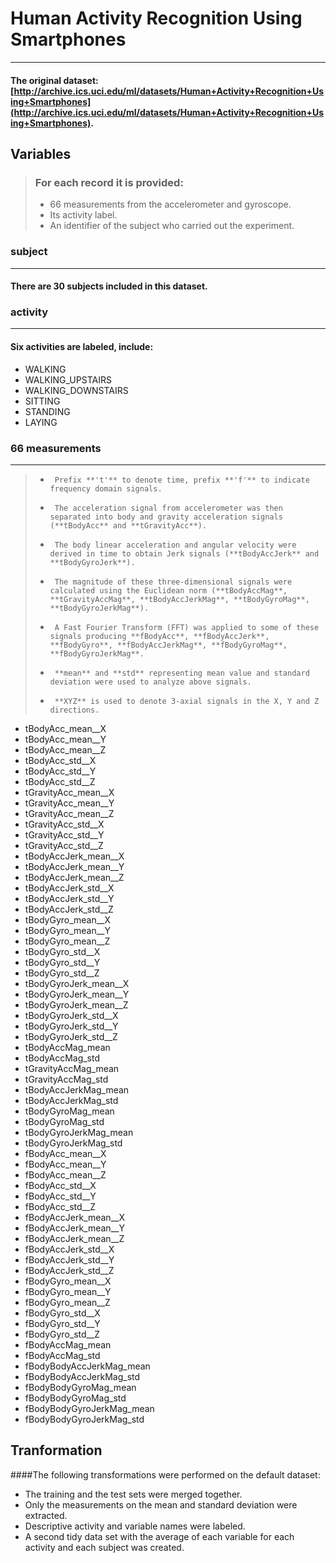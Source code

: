# Human Activity Recognition Using Smartphones
***

#### The original dataset: [http://archive.ics.uci.edu/ml/datasets/Human+Activity+Recognition+Using+Smartphones](http://archive.ics.uci.edu/ml/datasets/Human+Activity+Recognition+Using+Smartphones).


## Variables

>### For each record it is provided:
>- 66 measurements from the accelerometer and gyroscope.
>- Its activity label. 
>- An identifier of the subject who carried out the experiment.

### subject
***
#### There are 30 subjects included in this dataset.

### activity
***
#### Six activities are labeled, include:
- WALKING
- WALKING_UPSTAIRS
- WALKING_DOWNSTAIRS
- SITTING
- STANDING
- LAYING
	
### 66 measurements
***

>-      Prefix **'t'** to denote time, prefix **'f'** to indicate frequency domain signals.
>-      The acceleration signal from accelerometer was then separated into body and gravity acceleration signals (**tBodyAcc** and **tGravityAcc**).
>-      The body linear acceleration and angular velocity were derived in time to obtain Jerk signals (**tBodyAccJerk** and **tBodyGyroJerk**).
>-      The magnitude of these three-dimensional signals were calculated using the Euclidean norm (**tBodyAccMag**, **tGravityAccMag**, **tBodyAccJerkMag**, **tBodyGyroMag**, **tBodyGyroJerkMag**). 
>-      A Fast Fourier Transform (FFT) was applied to some of these signals producing **fBodyAcc**, **fBodyAccJerk**, **fBodyGyro**, **fBodyAccJerkMag**, **fBodyGyroMag**, **fBodyGyroJerkMag**. 
>-      **mean** and **std** representing mean value and standard deviation were used to analyze above signals.
>-      **XYZ** is used to denote 3-axial signals in the X, Y and Z directions.

- tBodyAcc_mean__X
- tBodyAcc_mean__Y
- tBodyAcc_mean__Z
- tBodyAcc_std__X
- tBodyAcc_std__Y
- tBodyAcc_std__Z
- tGravityAcc_mean__X
- tGravityAcc_mean__Y
- tGravityAcc_mean__Z
- tGravityAcc_std__X
- tGravityAcc_std__Y
- tGravityAcc_std__Z
- tBodyAccJerk_mean__X
- tBodyAccJerk_mean__Y
- tBodyAccJerk_mean__Z
- tBodyAccJerk_std__X
- tBodyAccJerk_std__Y
- tBodyAccJerk_std__Z
- tBodyGyro_mean__X
- tBodyGyro_mean__Y
- tBodyGyro_mean__Z
- tBodyGyro_std__X
- tBodyGyro_std__Y
- tBodyGyro_std__Z
- tBodyGyroJerk_mean__X
- tBodyGyroJerk_mean__Y
- tBodyGyroJerk_mean__Z
- tBodyGyroJerk_std__X
- tBodyGyroJerk_std__Y
- tBodyGyroJerk_std__Z
- tBodyAccMag_mean
- tBodyAccMag_std
- tGravityAccMag_mean
- tGravityAccMag_std
- tBodyAccJerkMag_mean
- tBodyAccJerkMag_std
- tBodyGyroMag_mean
- tBodyGyroMag_std
- tBodyGyroJerkMag_mean
- tBodyGyroJerkMag_std
- fBodyAcc_mean__X
- fBodyAcc_mean__Y
- fBodyAcc_mean__Z
- fBodyAcc_std__X
- fBodyAcc_std__Y
- fBodyAcc_std__Z
- fBodyAccJerk_mean__X
- fBodyAccJerk_mean__Y
- fBodyAccJerk_mean__Z
- fBodyAccJerk_std__X
- fBodyAccJerk_std__Y
- fBodyAccJerk_std__Z
- fBodyGyro_mean__X
- fBodyGyro_mean__Y
- fBodyGyro_mean__Z
- fBodyGyro_std__X
- fBodyGyro_std__Y
- fBodyGyro_std__Z
- fBodyAccMag_mean
- fBodyAccMag_std
- fBodyBodyAccJerkMag_mean
- fBodyBodyAccJerkMag_std
- fBodyBodyGyroMag_mean
- fBodyBodyGyroMag_std
- fBodyBodyGyroJerkMag_mean
- fBodyBodyGyroJerkMag_std

## Tranformation
####The following transformations were performed on the default dataset:

- The training and the test sets were merged together.
- Only the measurements on the mean and standard deviation were extracted.
- Descriptive activity and variable names were labeled.
- A second tidy data set with the average of each variable for each activity and each subject was created.
